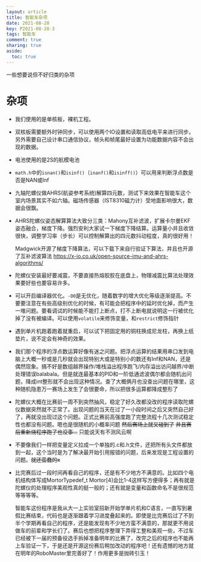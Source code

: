 ```yaml
---
layout: article
title: 智能车杂项
date: 2021-08-28
key: P2021-08-28-3
tags: 智能车
comment: true
sharing: true
aside:
  toc: true
---
```


一些想要说但不好归类的杂项

<!--more-->

# 杂项

* 我们使用的是单核板，裸机工程。

* 双核板需要额外时钟同步，可以使用两个IO设置和读取高低电平来进行同步。另外需要自己设计串口通信协议，帧头和帧尾最好设置为功能数据内容不会出现的数据。

* 电池使用的是2S的航模电池

* `math.h`中的`isnan()`和`isinf()`（`inanf()`和`isinff()`）可以用来判断浮点数是否是NAN或Inf

* 九轴陀螺仪做AHRS(航姿参考系统)解算四元数，测试下来效果在智能车这个室内场景其实不如六轴。磁场传感器（IST8310磁力计）受地面影响很大，数据会很飘。

* AHRS陀螺仪姿态解算算法大致分三类：Mahony互补滤波，扩展卡尔曼EKF姿态融合，梯度下降。强烈安利大家试一下梯度下降结算。运算量小并且收敛很快，调整学习率（步长）可以控制解算出的四元数抖动程度，真的很好用！

  Madgwick开源了梯度下降算法，可以下载下来自行验证下算法，并且也开源了互补滤波算法 https://x-io.co.uk/open-source-imu-and-ahrs-algorithms/

* 陀螺仪安装最好要减震，不要直接热熔胶胶在底盘上，物理减震比算法处理效果要好些也要容易许多。

* 可以开启编译器优化。`-O0`是无优化，随着数字的增大优化等级逐渐提高。不要要注意在有些高级别优化的时候，有可能会把程序中的延时优化掉，而产生一堆问题。要看调试的时候能不能打上断点，打不上断电就说明这一行被优化掉了没有被编译。可以使用`volatile`来修饰变量，和`restrict`修饰指针

* 遇到单片机跑着跑着就重启，可以试下把固定用的铜柱换成尼龙柱，再换上纸垫片，说不定会有神奇的效果。

* 我们那个程序的浮点数运算好像有迷之问题。把浮点运算的结果用串口发到电脑上大概一秒或是几秒就会出现特别大或是特别小的数还有Inf和NAN，还是偶然现象。搞不好是数组越界操作/堆栈溢出程序跑飞/内存溢出访问越界/中断处理错误balabala。但是就连最基本的PID和一阶低通滤波偶尔都会随机出问题，降成int整形就不会出现这种情况。查了大概俩月也没查出问题在哪里，这种随机隐患万一赛场上发生了会很要命，所以把很多运算都降成整形了

- 陀螺仪大概在比赛前一周不到突然抽风，稳定了好久改都没改的程序读取陀螺仪数据突然就不正常了。出现问题的当天在过了一小段时间之后又突然自己好了，再就没出现过这个问题。正式比赛前高强度跑了完整流程十几次测试稳定性也都没有问题。嗯也是很随机的小概率问题 ~~然后赛场上就又碰到了~~ ~~并且赛后重新烧程序跑了也没事...~~ 只能说天有不测风云啊

- 不要像我们一样把变量定义拉成一个单独的.c和.h文件，还把所有头文件都放到一起，这个当时是为了解决最开始引用报错的问题，后来发现是工程设置的问题。~~就还蛮蠢的x~~

- 比完赛后过一段时间再看自己的程序，还是有不少地方不满意的。比如四个电机结构体写成MortorTypedef_t Mortor[4]会比1-4这样写方便得多；再有就是陀螺仪的处理程序美观性真的挺一般的；还有就是变量和函数命名不是很规范等等等等。

  
  
  智能车这份程序是我从大一上实验室招新开始学单片机和C语言，一直写到暑假比赛结束，代码也是逐渐跟着学习进度叠起来的。即使是比完赛后过了不到半个学期再看自己的程序，还是能发现有不少地方蛮不满意的，那就更不用说做车的前辈和学长们了。赛后也想把程序整理下弄得工整和美观一些，不过车已经被下一届的预备役选手拆掉准备明年的比赛了，改完之后的程序也不能再上车验证一下，于是还是开源这份赛后稍加改动的程序吧！还有遗憾的地方就在明年的RoboMaster里完善好了！作用更多是抛砖引玉！

